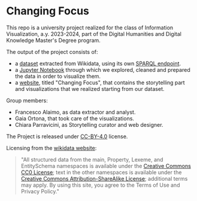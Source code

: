 # Changing Focus

This repo is a university project realized for the class of Information Visualization, a.y. 2023-2024, part of the Digital Humanities and Digital Knowledge Master's Degree program. 

The output of the project consists of:
- a [dataset](https://raw.githubusercontent.com/falaimo99/infoviz/main/data/dataset_wikidata.csv) extracted from Wikidata, using its own [SPARQL endpoint](https://query.wikidata.org/).
- a [Jupyter Notebook](https://github.com/falaimo99/infoviz/blob/main/data/data_cleaning.ipynb) through which we explored, cleaned and prepared the data in order to visualize them.
- a [website](https://falaimo99.github.io/infoviz/website/index.html), titled "Changing Focus", that contains the storytelling part and visualizations that we realized starting from our dataset.

Group members:
- Francesco Alaimo, as data extractor and analyst.
- Gaia Ortona, that took care of the visualizations.
- Chiara Parravicini, as Storytelling curator and web designer.

The Project is released under [CC-BY-4.0](https://creativecommons.org/licenses/by/4.0/deed.en) license.

Licensing from the [wikidata website](https://www.wikidata.org): 
> "All structured data from the main, Property, Lexeme, and EntitySchema namespaces is available under the [Creative Commons CC0 License](https://creativecommons.org/publicdomain/zero/1.0/); text in the other namespaces is available under the [Creative Commons Attribution-ShareAlike License](https://creativecommons.org/licenses/by-sa/4.0/); additional terms may apply. By using this site, you agree to the Terms of Use and Privacy Policy."
